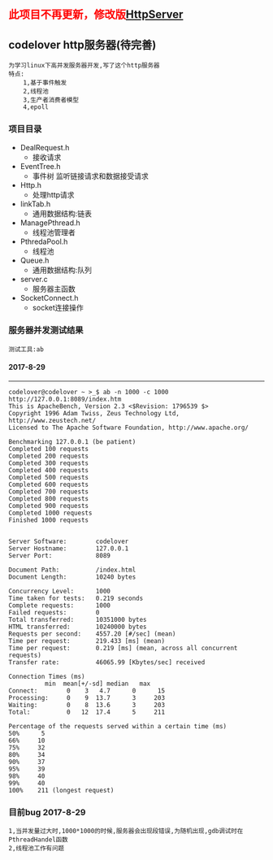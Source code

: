 ## <span style="color:red;">此项目不再更新，修改版[HttpServer](https://github.com/lovercode/HttpServer)</span>

## codelover http服务器(待完善)

    为学习linux下高并发服务器开发,写了这个http服务器
    特点:
        1,基于事件触发
        2,线程池
        3,生产者消费者模型
        4,epoll

### 项目目录
-   DealRequest.h
    -   接收请求
-   EventTree.h
    -   事件树 监听链接请求和数据接受请求
-   Http.h
    -   处理http请求
-   linkTab.h
    -   通用数据结构:链表
-   ManagePthread.h
    -   线程池管理者
-   PthredaPool.h
    -   线程池
-   Queue.h
    -   通用数据结构:队列
-   server.c
    -   服务器主函数
-   SocketConnect.h
    -   socket连接操作


### 服务器并发测试结果
    测试工具:ab

#### 2017-8-29
------------------------------
    codelover@codelover ~ >_$ ab -n 1000 -c 1000 http://127.0.0.1:8089/index.htm
    This is ApacheBench, Version 2.3 <$Revision: 1796539 $>
    Copyright 1996 Adam Twiss, Zeus Technology Ltd, http://www.zeustech.net/
    Licensed to The Apache Software Foundation, http://www.apache.org/

    Benchmarking 127.0.0.1 (be patient)
    Completed 100 requests
    Completed 200 requests
    Completed 300 requests
    Completed 400 requests
    Completed 500 requests
    Completed 600 requests
    Completed 700 requests
    Completed 800 requests
    Completed 900 requests
    Completed 1000 requests
    Finished 1000 requests


    Server Software:        codelover
    Server Hostname:        127.0.0.1
    Server Port:            8089

    Document Path:          /index.html
    Document Length:        10240 bytes

    Concurrency Level:      1000
    Time taken for tests:   0.219 seconds
    Complete requests:      1000
    Failed requests:        0
    Total transferred:      10351000 bytes
    HTML transferred:       10240000 bytes
    Requests per second:    4557.20 [#/sec] (mean)
    Time per request:       219.433 [ms] (mean)
    Time per request:       0.219 [ms] (mean, across all concurrent requests)
    Transfer rate:          46065.99 [Kbytes/sec] received

    Connection Times (ms)
              min  mean[+/-sd] median   max
    Connect:        0    3   4.7      0      15
    Processing:     0    9  13.7      3     203
    Waiting:        0    8  13.6      3     203
    Total:          0   12  17.4      5     211

    Percentage of the requests served within a certain time (ms)
    50%      5
    66%     10
    75%     32
    80%     34
    90%     37
    95%     39
    98%     40
    99%     40
    100%    211 (longest request)

### 目前bug 2017-8-29
    1,当并发量过大时,1000*1000的时候,服务器会出现段错误,为随机出现,gdb调试时在PthreadHandel函数
    2,线程池工作有问题

